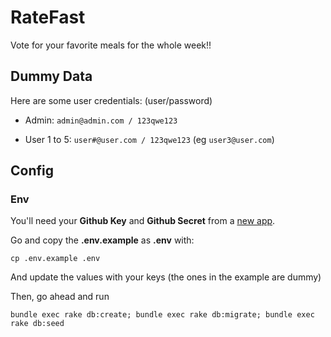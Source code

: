 # RateFast

Vote for your favorite meals for the whole week!!

## Dummy Data

Here are some user credentials: (user/password)

- Admin: `admin@admin.com / 123qwe123`

- User 1 to 5:  `user#@user.com / 123qwe123`  (eg `user3@user.com`)

## Config

### Env

You'll need your **Github Key** and **Github Secret** from a [new app][].

Go and copy the **.env.example** as **.env** with:

`cp .env.example .env`

And update the values with your keys (the ones in the example are dummy)

Then, go ahead and run

`bundle exec rake db:create; bundle exec rake db:migrate; bundle exec rake db:seed`

[new app]:https://github.com/settings/applications/new
